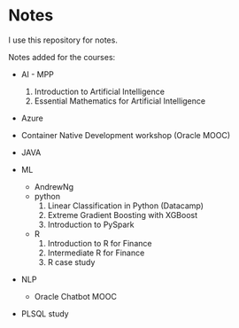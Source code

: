 # Notes

I use this repository for notes.

Notes added for the courses:

- AI - MPP
  1. Introduction to Artificial Intelligence
  2. Essential Mathematics for Artificial Intelligence
  
- Azure
- Container Native Development workshop (Oracle MOOC)
- JAVA
- ML
  - AndrewNg
  - python
    1. Linear Classification in Python (Datacamp)
    2. Extreme Gradient Boosting with XGBoost
    3. Introduction to PySpark
  - R 
    1. Introduction to R for Finance
    2. Intermediate R for Finance
    3. R case study
- NLP
  - Oracle Chatbot MOOC
- PLSQL study
